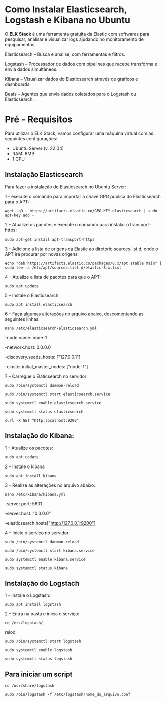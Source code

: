 # **Como Instalar Elasticsearch, Logstash e Kibana no Ubuntu**

O **ELK Stack** é uma ferramenta gratuita da Elastic com softwares para pesquisar, analisar e visualizar logs ajudando no monitoramento de equipamentos.

Elasticsearch – Busca e analise, com ferramentas e filtros.

Logstash – Processador de dados com pipelines que recebe transforma e envia dados simultâneos.

Kibana – Visualizar dados do Elasticsearch através de gráficos e dashboards.

Beats – Agentes que envia dados coletados para o Logstash ou Elasticsearch.


# Pré - Requisitos

Para utilizar o ELK Stack, vamos configurar uma máquina virtual com as seguintes configurações:
- Ubuntu Server (v. 22.04)
- RAM: 6MB
- 1 CPU


## Instalação Elasticsearch

Para fazer a instalação do Elasticsearch no Ubuntu Server:

1 - execute o comando para importar a chave GPG pública do Elasticsearch para o APT:

```
wget -qO - https://artifacts.elastic.co/GPG-KEY-elasticsearch | sudo apt-key add -
```

2 - Atualize os pacotes e execute o comando para instalar o transport-https:

```
sudo apt-get install apt-transport-https
```

3 - Adicione a lista de origens da Elastic ao diretório sources.list.d, onde o APT irá procurar por novas origens:

```
echo "deb https://artifacts.elastic.co/packages/8.x/apt stable main" | sudo tee -a /etc/apt/sources.list.d/elastic-8.x.list
```

4 – Atualize a lista de pacotes para que o APT:

```
sudo apt update
```

5 – Instale o Elasticsearch:

```
sudo apt install elasticsearch
```

6 – Faça algumas alterações no arquivo abaixo, descomentando as seguintes linhas:

```
nano /etc/elasticsearch/elasticsearch.yml
```

-node.name: node-1	

-network.host: 0.0.0.0

-discovery.seeds_hosts: ["127.0.0.1"]

-cluster.initial_master_nodes: ["node-1"]


7 – Carregue o Elaticsearch no servidor:


```
sudo /bin/systemctl daemon-reload
```
```
sudo /bin/systemctl start elasticsearch.service
```
```
sudo systemctl enable elasticsearch.service
```
```
sudo systemctl status elasticsearch
```
```
curl -X GET "http:localhost:9200"
```

## Instalação do Kibana:

1 – Atualize os pacotes:

```
sudo apt update
```

2 – Instale o kibana

```
sudo apt install kibana
```

3 – Realize as alterações no arquivo abaixo:

```
nano /etc/kibana/kibana.yml
```

-server.port: 5601

-server.host: "0.0.0.0"

-elasticsearch.hosts["http://127.0.0.1:9200"]

4 – Inicie o serviço no servidor:

```
sudo /bin/systemctl daemon-reload
```
```
sudo /bin/systemctl start kibana.service
```
```
sudo systemctl enable kibana.service
```
```
sudo systemctl status kibana
```
## Instalação do Logstach

1 – Instale o Logstash:

```
sudo apt install logstash
```

2 – Entra na pasta e inicia o serviço:

```
cd /etc/logstash/
```
relod
```
sudo /bin/systemctl start logstash
```
```
sudo systemctl enable logstash
```
```
sudo systemctl status logstash
```

## Para iniciar um script

```
cd /usr/share/logstash
```
```
sudo /bin/logstash -f /etc/logstash/nome_do_arquivo.conf
```
